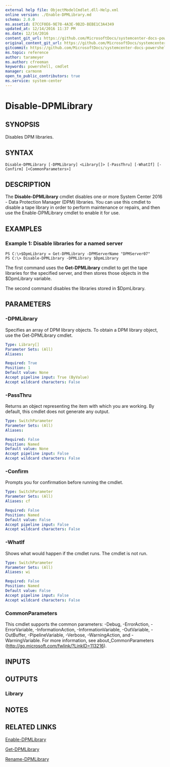 ```yaml
---
external help file: ObjectModelCmdlet.dll-Help.xml
online version: ./Enable-DPMLibrary.md
schema: 2.0.0
ms.assetid: E7CCF0E6-9E78-4A3E-9B2D-BEBE1C3A4349
updated_at: 12/14/2016 11:37 PM
ms.date: 12/14/2016
content_git_url: https://github.com/MicrosoftDocs/systemcenter-docs-powershell/blob/master/systemcenter-cmdlets/SystemCenter2016/DataProtectionManager/v1/Disable-DPMLibrary.md
original_content_git_url: https://github.com/MicrosoftDocs/systemcenter-docs-powershell/blob/master/systemcenter-cmdlets/SystemCenter2016/DataProtectionManager/v1/Disable-DPMLibrary.md
gitcommit: https://github.com/MicrosoftDocs/systemcenter-docs-powershell/blob/ddd0fefc9adaabb9394eb6c21b33370913d1830d/systemcenter-cmdlets/SystemCenter2016/DataProtectionManager/v1/Disable-DPMLibrary.md
ms.topic: reference
author: tarameyer
ms.author: cfreeman
keywords: powershell, cmdlet
manager: carmonm
open_to_public_contributors: true
ms.service: system-center
---
```


# Disable-DPMLibrary

## SYNOPSIS
Disables DPM libraries.

## SYNTAX

```
Disable-DPMLibrary [-DPMLibrary] <Library[]> [-PassThru] [-WhatIf] [-Confirm] [<CommonParameters>]
```

## DESCRIPTION
The **Disable-DPMLibrary** cmdlet disables one or more System Center 2016 - Data Protection Manager (DPM) libraries.
You can use this cmdlet to disable a tape library in order to perform maintenance or repairs, and then use the Enable-DPMLibrary cmdlet to enable it for use.

## EXAMPLES

### Example 1: Disable libraries for a named server
```
PS C:\>$DpmLibrary = Get-DPMLibrary -DPMServerName "DPMServer07"
PS C:\> Disable-DPMLibrary -DPMLibrary $DpmLibrary
```

The first command uses the **Get-DPMLibrary** cmdlet to get the tape libraries for the specified server, and then stores those objects in the $DpmLibrary variable.

The second command disables the libraries stored in $DpmLibrary.

## PARAMETERS

### -DPMLibrary
Specifies an array of DPM library objects.
To obtain a DPM library object, use the Get-DPMLibrary cmdlet.

```yaml
Type: Library[]
Parameter Sets: (All)
Aliases: 

Required: True
Position: 1
Default value: None
Accept pipeline input: True (ByValue)
Accept wildcard characters: False
```

### -PassThru
Returns an object representing the item with which you are working.
By default, this cmdlet does not generate any output.

```yaml
Type: SwitchParameter
Parameter Sets: (All)
Aliases: 

Required: False
Position: Named
Default value: None
Accept pipeline input: False
Accept wildcard characters: False
```

### -Confirm
Prompts you for confirmation before running the cmdlet.

```yaml
Type: SwitchParameter
Parameter Sets: (All)
Aliases: cf

Required: False
Position: Named
Default value: False
Accept pipeline input: False
Accept wildcard characters: False
```

### -WhatIf
Shows what would happen if the cmdlet runs.
The cmdlet is not run.

```yaml
Type: SwitchParameter
Parameter Sets: (All)
Aliases: wi

Required: False
Position: Named
Default value: False
Accept pipeline input: False
Accept wildcard characters: False
```

### CommonParameters
This cmdlet supports the common parameters: -Debug, -ErrorAction, -ErrorVariable, -InformationAction, -InformationVariable, -OutVariable, -OutBuffer, -PipelineVariable, -Verbose, -WarningAction, and -WarningVariable. For more information, see about_CommonParameters (http://go.microsoft.com/fwlink/?LinkID=113216).

## INPUTS

## OUTPUTS

### Library

## NOTES

## RELATED LINKS

[Enable-DPMLibrary](xref:SystemCenter2016/DataProtectionManager/v1/Enable-DPMLibrary.md)

[Get-DPMLibrary](xref:SystemCenter2016/DataProtectionManager/v1/Get-DPMLibrary.md)

[Rename-DPMLibrary](xref:SystemCenter2016/DataProtectionManager/v1/Rename-DPMLibrary.md)

